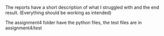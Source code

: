 The reports have a short description of what I struggled with and the end result. (Everything should be working as intended)

The assignment4 folder have the python files, the test files are in assignment4/test


